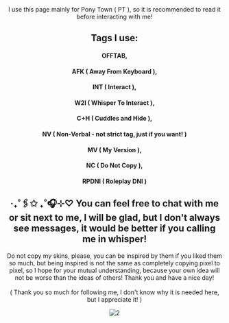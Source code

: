 <div align="center">
I use this page mainly for Pony Town ( PT ), so it is recommended to read it before interacting with me!

## Tags I use: 
#### OFFTAB, 
#### AFK ( Away From Keyboard ),
#### INT ( Interact ),
#### W2I ( Whisper To Interact ), 
#### C+H ( Cuddles and Hide ),
#### NV ( Non-Verbal - not strict tag, just if you want! )
#### MV ( My Version ),
#### NC ( Do Not Copy ),
#### RPDNI ( Roleplay DNI )

## ‧₊˚🖇️✩ ₊˚🎧⊹♡ You can feel free to chat with me or sit next to me, I will be glad, but I don't always see messages, it would be better if you calling me in whisper!<br/>
Do not copy my skins, please, you can be inspired by them if you liked them so much, but being inspired is not the same as completely copying pixel to pixel, so I hope for your mutual understanding, because your own idea will not be worse than the ideas of others! Thank you and have a nice day!<br/>
<br/>( Thank you so much for following me, I don't know why it is needed here, but I appreciate it! )

![2 ](https://github.com/user-attachments/assets/ede19d5f-1d48-4b9d-9b08-22f98d74d61d)
</div>
